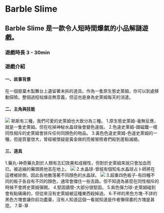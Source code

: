 # Barble Slime
## Barble Slime 是一款令人短時間爆氣的小品解謎遊戲。
### 遊戲時長 3 - 30min

### 遊戲介紹
#### 一、故事背景
在一個廢棄木製舞台上遺留著未拆的道具。作為一隻原生態史萊姆，你可以到處移動探險。整個過程枯燥且無意義，但這也是身為史萊姆每天的消遣。
#### 二、主角與技能
![](https://raw.githubusercontent.com/Bar-a-killer/Barble-Slime/main/Assets/%E5%B0%88%E6%A1%88%201/still/IMG_4987-2.png.png)
斯斯有三種，我們可愛的史萊姆也大致分為三種。
1.原生態史萊姆-毫無反應，就是一隻史萊姆。但在吃掉神秘水晶球後會變色違版。
2.色違史萊姆-跟磁鐵一樣同性相斥的史萊姆會排斥任何同顏色的物品。
3.黃色色違史萊姆-色違史萊姆的一種，但是質量很大，曾經被懷疑是黃金做的而被冒險者們殺到差點滅絕。

#### 三、道具
1.藥丸-神奇藥丸對於人類有志幻效果和成癮性，但對於史萊姆來說只會加血而已。被追緝的藥頭將他丟在地上。
![](https://raw.githubusercontent.com/Bar-a-killer/Barble-Slime/main/Assets/%E5%B0%88%E6%A1%88%201/%E8%97%A5%E4%B8%B8.png)
2.水晶球-曾經有個知名水晶球占卜師將在這裡被絆倒，因此各地散落著不同顏色的水晶球。
![](https://raw.githubusercontent.com/Bar-a-killer/Barble-Slime/main/Assets/%E5%B0%88%E6%A1%88%201/blueboll/bool-001.png)
3.超重四色板子-有四種不同的板子各自有不同的顏色，通常會擋住一些去路。但不知道為甚麼在同性相斥的時候不會將史萊姆彈開。
4.堅固牆壁-大部分很堅固。
5.紫色彈力球-史萊姆碰到會有點痛痛的，但從來沒有史萊姆被這種東西殺掉過。
6.不祥的黑色方塊-不詳的黑色方塊會讓你前功盡棄，沒有人知道這個一看就知道是作者懶得畫的方塊是甚麼。
7.草-草
